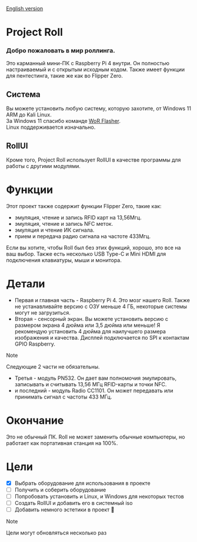[English version](https://github.com/wohdek21/Project-Roll/blob/main/README.md)

# Project Roll
### Добро пожаловать в мир роллинга.
Это карманный мини-ПК с Raspberry Pi 4 внутри. Он полностью настраиваемый и с открытым исходным кодом. Также имеет функции для пентестинга, такие же как во Flipper Zero.

## Система
Вы можете установить любую систему, которую захотите, от Windows 11 ARM до Kali Linux.   
За Windows 11 спасибо команде [WoR Flasher](github.com/Botspot/wor-flasher).   
Linux поддерживается изначально.   
## RollUI
Кроме того, Project Roll использует RollUI в качестве программы для работы с другими модулями.   

# Функции
Этот проект также содержит функции Flipper Zero, такие как:

- эмуляция, чтение и запись RFID карт на 13,56Мгц.
- эмуляция, чтение и запись NFC меток.
- эмуляция и чтение ИК сигнала.
- прием и передача радио сигнала на частоте 433Мгц.

Если вы хотите, чтобы Roll был без этих функций, хорошо, это все на ваш выбор. Также есть несколько USB Type-C и Mini HDMI для подключения клавиатуры, мыши и монитора.   

# Детали
- Первая и главная часть - Raspberry Pi 4. Это мозг нашего Roll. Также не устанавливайте версию с ОЗУ меньше 4 ГБ, некоторые системы могут не загрузиться.
- Вторая - сенсорный экран. Вы можете установить версию с размером экрана 4 дюйма или 3,5 дюйма или меньше! Я рекомендую установить 4 дюйма для наилучшего размера изображения и качества. Дисплей подключается по SPI к контактам GPIO Raspberry.
> [!NOTE]
> Следующие 2 части не обязательны.
- Третья - модуль PN532. Он дает вам полномочия эмулировать, записывать и считывать 13,56 МГц RFID-карты и точки NFC.
- и последний - модуль Radio CC1101. Он может передавать или принимать сигнал с частоты 433 МГц.

# Окончание
Это не обычный ПК. Roll не может заменить обычные компьютеры, но работает как портативная станция на 100%.

# Цели
- [x] Выбрать оборудование для использования в проекте
- [ ] Получить и соберить оборудование
- [ ] Попробовать установить и Linux, и Windows для некоторых тестов
- [ ] Создать RollUI и добавить его в системный iso
- [ ] Добавить немного эстетики в проект 🤩
> [!NOTE]
> Цели могут обновляться несколько раз
